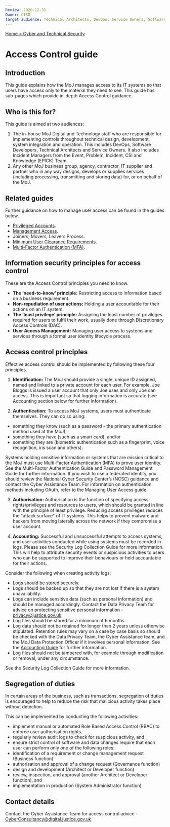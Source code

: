 ```yaml
---
Review: 2020-12-31
Owner: CISO
Target audience: Technical Architects, DevOps, Service Owners, Software Developers
---
```


[Home > Cyber and Technical Security](home-security-policies-guides.md)

# Access Control guide

## Introduction

This guide explains how the MoJ manages access to its IT systems so that users have access only to the material they need to see. This guide has sub-pages which provide in-depth Access Control guidance.

## Who is this for?

This guide is aimed at two audiences:

1.	The in-house MoJ Digital and Technology staff who are responsible for implementing controls throughout technical design, development, system integration and operation. This includes DevOps, Software Developers, Technical Architects and Service Owners. It also includes Incident Managers from the Event, Problem, Incident, CSI and Knowledge (EPICK) Team.
2.	Any other MoJ business group, agency, contractor, IT supplier and partner who in any way designs, develops or supplies services (including processing, transmitting and storing data) for, or on behalf of the MoJ.

## Related guides

Further guidance on how to manage user access can be found in the guides below.

- [Privileged Accounts](privileged-account-management-guide.md).
- [Management Access](managing-user-access-guide.md).
- Joiners, Movers, Leavers Process.
- [Minimum User Clearance Requirements](minimum-user-clearance-requirements-guide.md).
- [Multi-Factor Authentication (MFA)](multi-Factor-authentication-mfa-guide.md).

## Information security principles for access control

These are the Access Control principles you need to know.

- **The ‘need-to-know’ principle:** Restricting access to information based on a business requirement.
- **Non-repudiation of user actions:** Holding a user accountable for their actions on an IT system.
- **The ‘least privilege’ principle:** Assigning the least number of privileges required for users to fulfil their work, usually done through Discretionary Access Controls (DAC).
- **User Access Management:** Managing user access to systems and services through a formal user identity lifecycle process.

## Access control principles

Effective access control should be implemented by following these four principles.
1. **Identification:** The MoJ should provide a single, unique ID assigned, named and linked to a private account for each user. For example, Joe Bloggs is issued a user account that only Joe uses and only Joe can access. This is important so that logging information is accurate (see Accounting section below for further information).

2. **Authentication:** To access MoJ systems, users must authenticate themselves. They can do so using:

- something they know (such as a password - the primary authentication method used at the MoJ),
- something they have (such as a smart card), and/or
- something they are (biometric authentication such as a fingerprint, voice recognition, iris scan and others).

Systems holding sensitive information or systems that are mission critical to the MoJ must use Multi-Factor Authentication (MFA) to prove user identity. See the Multi-Factor Authentication Guide and Password Management Guide for further information. If you wish to use a federated identity, you should review the National Cyber Security Center’s (NCSC) guidance and contact the Cyber Assistance Team. For information on authentication methods including OAuth, refer to the Managing User Access guide.

3. **Authorisation:** Authorisation is the function of specifying access rights/privileges and resources to users, which should be granted in line with the principle of least privilege. Reducing access privileges reduces the "attack surface" of IT systems. This helps to prevent malware and hackers from moving laterally across the network if they compromise a user account.

4. **Accounting:** Successful and unsuccessful attempts to access systems, and user activities conducted while using systems must be recorded in logs. Please see the Security Log Collection Guide for more information. This will help to attribute security events or suspicious activities to users who can be supported to improve their behaviours or held accountable for their actions.

Consider the following when creating activity logs:

- Logs should be stored securely.
- Logs should be backed up so that they are not lost if there is a system unavailability.
- Logs can include sensitive data (such as personal information) and should be managed accordingly. Contact the Data Privacy Team for advice on protecting sensitive personal information - [privacy@justice.gov.uk](mailto:privacy@justice.gov.uk).
- Log files should be stored for a minimum of 6 months.
- Log data should not be retained for longer than 2 years unless otherwise stipulated. Retention rules may vary on a case by case basis so should be checked with the Data Privacy Team, the Cyber Assistance team, and the MoJ Data Protection Officer if it involves personal information. See the [Accounting Guide](./security_decisions/standards/accounting.md) for further information.
- Log files should not be tampered with, for example through modification or removal, under any circumstance.

See the Security Log Collection Guide for more information.

## Segregation of duties

In certain areas of the business, such as transactions, segregation of duties is encouraged to help to reduce the risk that malicious activity takes place without detection.

This can be implemented by conducting the following activities:

- implement manual or automated Role Based Access Control (RBAC) to enforce user authorisation rights.
- regularly review audit logs to check for suspicious activity, and
- ensure strict control of software and data changes require that each user can perform only one of the following roles:
- identification of a requirement or change management request (Business function)
- authorisation and approval of a change request (Governance function)
- design and development (Architect or Developer function)
- review, inspection, and approval (another Architect or Developer function), and
- implementation in production (System Administrator function)

## Contact details

Contact the Cyber Assistance Team for access control advice – [CyberConsultancy@digital.justice.gov.uk](mailto:CyberConsultancy@digital.justice.gov.uk)
